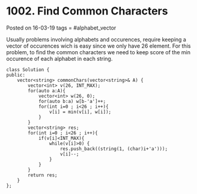 # 1002. Find Common Characters
Posted on 16-03-19
tags =  #alphabet_vector

Usually problems involving alphabets and occurences, require keeping a vector of occurences wich is easy since we only have 26 element.
For this problem, to find the common characters we need to keep score of the min occurence of each alphabet in each string.

```
class Solution {
public:
    vector<string> commonChars(vector<string>& A) {
        vector<int> v(26, INT_MAX);
        for(auto a:A){
            vector<int> w(26, 0);
            for(auto b:a) w[b-'a']++;
            for(int i=0 ; i<26 ; i++){
                v[i] = min(v[i], w[i]);
            }
        }
        vector<string> res;
        for(int i=0 ; i<26 ; i++){
            if(v[i]<INT_MAX){
                while(v[i]>0) {
                    res.push_back((string(1, (char)i+'a')));
                    v[i]--;
                }
            }
        }
        return res;
    }
};
```
